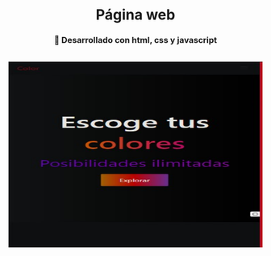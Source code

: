 <div id="header" align="center">
    <h1 align="center">Página web</h1>
</div>

<div align="center">
    <h3> 🔨 Desarrollado con html, css y javascript</h3>
<div>
<br>
<div align="center">
   <img src="img/website.jpg" height="368" width="530">
</div>
